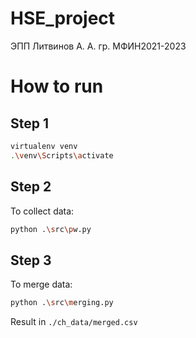 # HSE_project
ЭПП Литвинов А. А.
гр. МФИН2021-2023

# How to run
## Step 1
```sh
virtualenv venv
.\venv\Scripts\activate
```

## Step 2
To collect data:
```sh
python .\src\pw.py
```

## Step 3
To merge data:
```sh
python .\src\merging.py
```
Result in `./ch_data/merged.csv`